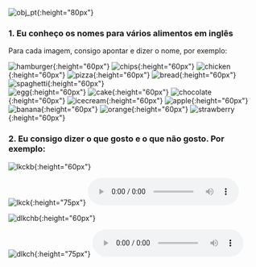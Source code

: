 ![obj_pt](https://1blockatatime.github.io/English/images/obj_pt.png){:height="80px"}  

### 1. Eu conheço os nomes para vários alimentos em inglês

Para cada imagem, consigo apontar e dizer o nome, por exemplo:  

![hamburger](https://1blockatatime.github.io/English/images/hamb.png){:height="60px"} ![chips](https://1blockatatime.github.io/English/images/chips.png){:height="60px"} ![chicken](https://1blockatatime.github.io/English/images/chicken.png){:height="60px"} ![pizza](https://1blockatatime.github.io/English/images/pizza.png){:height="60px"} ![bread](https://1blockatatime.github.io/English/images/bread.png){:height="60px"} ![spaghetti](https://1blockatatime.github.io/English/images/spaghetti.png){:height="60px"}  
![egg](https://1blockatatime.github.io/English/images/egg.png){:height="60px"} ![cake](https://1blockatatime.github.io/English/images/cake.png){:height="60px"} ![chocolate](https://1blockatatime.github.io/English/images/chocolate.png){:height="60px"} ![icecream](https://1blockatatime.github.io/English/images/icecream.png){:height="60px"} ![apple](https://1blockatatime.github.io/English/images/apple.png){:height="60px"} ![banana](https://1blockatatime.github.io/English/images/banana.png){:height="60px"} ![orange](https://1blockatatime.github.io/English/images/orange.png){:height="60px"} ![strawberry](https://1blockatatime.github.io/English/images/strawberry.png){:height="60px"}   

### 2. Eu consigo dizer o que gosto e o que não gosto. Por exemplo:  

![lkckb](https://1blockatatime.github.io/English/images/lkck_pt.png){:height="60px"}  

![lkck](https://1blockatatime.github.io/English/images/lkck.png){:height="75px"} <audio src="audio/ilikecake.m4a" controls preload><https://1blockatatime.github.io/English/audio>  

![dlkchb](https://1blockatatime.github.io/English/images/dlkch_pt.png){:height="60px"}  

![dlkch](https://1blockatatime.github.io/English/images/dlkch.png){:height="75px"} <audio src="audio/idontlikechoc.m4a" controls preload><https://1blockatatime.github.io/English/audio>  


